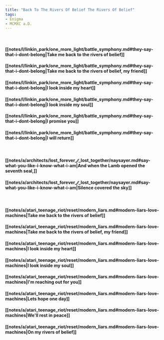 ```yaml
---
title: "Back To The Rivers Of Belief The Rivers Of Belief"
tags:
- Enigma
- MCMXC a.D.
---
```

&nbsp;
#### [[notes/l/linkin_park/one_more_light/battle_symphony.md#they-say-that-i-dont-belong|Take me back to the rivers of belief]]
#### [[notes/l/linkin_park/one_more_light/battle_symphony.md#they-say-that-i-dont-belong|Take me back to the rivers of belief, my friend]]
#### [[notes/l/linkin_park/one_more_light/battle_symphony.md#they-say-that-i-dont-belong|I look inside my heart]]
#### [[notes/l/linkin_park/one_more_light/battle_symphony.md#they-say-that-i-dont-belong|I look inside my soul]]
#### [[notes/l/linkin_park/one_more_light/battle_symphony.md#they-say-that-i-dont-belong|I promise you]]
#### [[notes/l/linkin_park/one_more_light/battle_symphony.md#they-say-that-i-dont-belong|I will return]]
&nbsp;
#### [[notes/a/architects/lost_forever_∕∕_lost_together/naysayer.md#say-what-you-like-i-know-what-i-am|And when the Lamb opened the seventh seal,]]
#### [[notes/a/architects/lost_forever_∕∕_lost_together/naysayer.md#say-what-you-like-i-know-what-i-am|Silence covered the sky]]
&nbsp;
#### [[notes/a/atari_teenage_riot/reset/modern_liars.md#modern-liars-love-machines|Take me back to the rivers of belief]]
#### [[notes/a/atari_teenage_riot/reset/modern_liars.md#modern-liars-love-machines|Take me back to the rivers of belief, my friend]]
#### [[notes/a/atari_teenage_riot/reset/modern_liars.md#modern-liars-love-machines|I look inside my heart]]
#### [[notes/a/atari_teenage_riot/reset/modern_liars.md#modern-liars-love-machines|I look inside my soul]]
#### [[notes/a/atari_teenage_riot/reset/modern_liars.md#modern-liars-love-machines|I'm reaching out for you]]
#### [[notes/a/atari_teenage_riot/reset/modern_liars.md#modern-liars-love-machines|Lets hope one day]]
#### [[notes/a/atari_teenage_riot/reset/modern_liars.md#modern-liars-love-machines|We'll rest in peace]]
#### [[notes/a/atari_teenage_riot/reset/modern_liars.md#modern-liars-love-machines|On my rivers of belief]]
